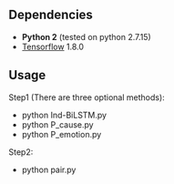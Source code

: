## Dependencies

- **Python 2** (tested on python 2.7.15)
- [Tensorflow](https://github.com/tensorflow/tensorflow) 1.8.0

## Usage

Step1 (There are three optional methods):
- python Ind-BiLSTM.py
- python P_cause.py
- python P_emotion.py

Step2:
- python pair.py

